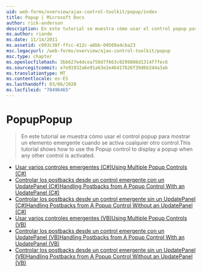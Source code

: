 ```yaml
---
uid: web-forms/overview/ajax-control-toolkit/popup/index
title: Popup | Microsoft Docs
author: rick-anderson
description: En este tutorial se muestra cómo usar el control popup para mostrar un elemento emergente cuando se activa cualquier otro control.
ms.author: riande
ms.date: 11/14/2011
ms.assetid: c993c38f-ffcc-412c-a8bb-09569a4cba23
msc.legacyurl: /web-forms/overview/ajax-control-toolkit/popup
msc.type: chapter
ms.openlocfilehash: 3bb627e4dcea758d7f663c0299806d1314f7fec6
ms.sourcegitcommit: e7e91932a6e91a63e2e46417626f39d6b244a3ab
ms.translationtype: MT
ms.contentlocale: es-ES
ms.lasthandoff: 03/06/2020
ms.locfileid: "78496465"
---
```

# <a name="popup"></a><span data-ttu-id="1a74f-103">Popup</span><span class="sxs-lookup"><span data-stu-id="1a74f-103">Popup</span></span>

> <span data-ttu-id="1a74f-104">En este tutorial se muestra cómo usar el control popup para mostrar un elemento emergente cuando se activa cualquier otro control.</span><span class="sxs-lookup"><span data-stu-id="1a74f-104">This tutorial shows how to use the Popup control to display a popup when any other control is activated.</span></span>

- [<span data-ttu-id="1a74f-105">Usar varios controles emergentes (C#)</span><span class="sxs-lookup"><span data-stu-id="1a74f-105">Using Multiple Popup Controls (C#)</span></span>](using-multiple-popup-controls-cs.md)
- [<span data-ttu-id="1a74f-106">Controlar los postbacks desde un control emergente con un UpdatePanel (C#)</span><span class="sxs-lookup"><span data-stu-id="1a74f-106">Handling Postbacks from A Popup Control With an UpdatePanel (C#)</span></span>](handling-postbacks-from-a-popup-control-with-an-updatepanel-cs.md)
- [<span data-ttu-id="1a74f-107">Controlar los postbacks desde un control emergente sin un UpdatePanel (C#)</span><span class="sxs-lookup"><span data-stu-id="1a74f-107">Handling Postbacks from A Popup Control Without an UpdatePanel (C#)</span></span>](handling-postbacks-from-a-popup-control-without-an-updatepanel-cs.md)
- [<span data-ttu-id="1a74f-108">Usar varios controles emergentes (VB)</span><span class="sxs-lookup"><span data-stu-id="1a74f-108">Using Multiple Popup Controls (VB)</span></span>](using-multiple-popup-controls-vb.md)
- [<span data-ttu-id="1a74f-109">Controlar los postbacks desde un control emergente con un UpdatePanel (VB)</span><span class="sxs-lookup"><span data-stu-id="1a74f-109">Handling Postbacks from A Popup Control With an UpdatePanel (VB)</span></span>](handling-postbacks-from-a-popup-control-with-an-updatepanel-vb.md)
- [<span data-ttu-id="1a74f-110">Controlar los postbacks desde un control emergente sin un UpdatePanel (VB)</span><span class="sxs-lookup"><span data-stu-id="1a74f-110">Handling Postbacks from A Popup Control Without an UpdatePanel (VB)</span></span>](handling-postbacks-from-a-popup-control-without-an-updatepanel-vb.md)
